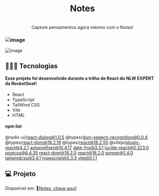 <h1 align="center"> Notes </h1>

<p align="center">
<br>Capture pensamentos agora mesmo com o Notes!<br/>
</p>

### ![image](https://github.com/marostegaf/Notes-React/assets/103620713/b5964d22-215e-48ec-bbda-1d57a928b8cf)
![image](https://github.com/marostegaf/Notes-React/assets/103620713/efceb2fd-5c16-47be-9046-a3bedbd470db)

## 🧑🏻‍💻 Tecnologias
#### Esse projeto foi desenvolvido durante a trilha de React do NLW EXPERT da RocketSeat! 
- React
- TypeScript
- TailWind CSS
- Vite
- HTML
#### npm list
@radix-ui/react-dialog@1.0.5
@types/dom-speech-recognition@0.0.4
@types/react-dom@18.2.19
@types/react@18.2.55
@vitejs/plugin-react@4.2.1
autoprefixer@10.4.17
date-fns@3.3.1
lucide-react@0.323.0
postcss@8.4.35
react-dom@18.2.0
react@18.2.0
sonner@1.4.0
tailwindcss@3.4.1
typescript@5.3.3
vite@5.1.1
  
## 💻 Projeto
Disponível em: 🔗[Notes, clique aqui!](https://notes-mm.vercel.app/)

